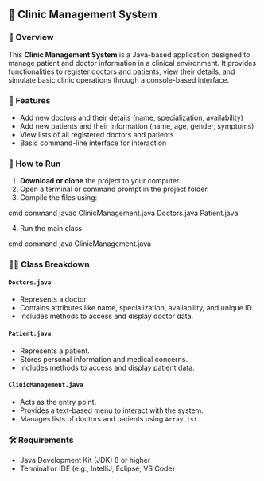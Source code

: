 ## 🏥 Clinic Management System 

### 📌 Overview

This **Clinic Management System** is a Java-based application designed to manage patient and doctor information in a clinical environment. It provides functionalities to register doctors and patients, view their details, and simulate basic clinic operations through a console-based interface.

### 🔧 Features

* Add new doctors and their details (name, specialization, availability)
* Add new patients and their information (name, age, gender, symptoms)
* View lists of all registered doctors and patients
* Basic command-line interface for interaction

### 🚀 How to Run

1. **Download or clone** the project to your computer.
2. Open a terminal or command prompt in the project folder.
3. Compile the files using:

cmd command
javac ClinicManagement.java Doctors.java Patient.java

4. Run the main class:

cmd command
java ClinicManagement.java

### 🧑‍⚕️ Class Breakdown

#### `Doctors.java`

* Represents a doctor.
* Contains attributes like name, specialization, availability, and unique ID.
* Includes methods to access and display doctor data.

#### `Patient.java`

* Represents a patient.
* Stores personal information and medical concerns.
* Includes methods to access and display patient data.

#### `ClinicManagement.java`

* Acts as the entry point.
* Provides a text-based menu to interact with the system.
* Manages lists of doctors and patients using `ArrayList`.

### 🛠 Requirements

* Java Development Kit (JDK) 8 or higher
* Terminal or IDE (e.g., IntelliJ, Eclipse, VS Code)
